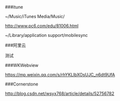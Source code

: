 ###itune

~/Music/iTunes Media/Music/


http://www.pc6.com/edu/81006.html

~/Library/application support/mobilesync

###阿里云

测试

###WKWebview

https://mp.weixin.qq.com/s/rhYKLIbXOsUJC_n6dt9UfA

###Cornerstone

http://blog.csdn.net/wsyx768/article/details/52756782



